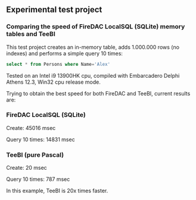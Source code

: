 ## Experimental test project

### Comparing the speed of FireDAC LocalSQL (SQLite) memory tables and TeeBI

This test project creates an in-memory table, adds 1.000.000 rows (no indexes) and performs a simple query 10 times:

```sql
select * from Persons where Name='Alex' 
```

Tested on an Intel i9 13900HK cpu, compiled with Embarcadero Delphi Athens 12.3, Win32 cpu release mode.

Trying to obtain the best speed for both FireDAC and TeeBI, current results are:


### FireDAC LocalSQL (SQLite)
Create: 45016 msec

Query 10 times: 14831 msec

### TeeBI (pure Pascal)
Create: 20 msec

Query 10 times: 787 msec


In this example, TeeBI is 20x times faster.

